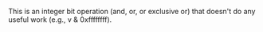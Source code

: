 This is an integer bit operation (and, or, or exclusive or) that doesn't do any useful work (e.g., v & 0xffffffff).